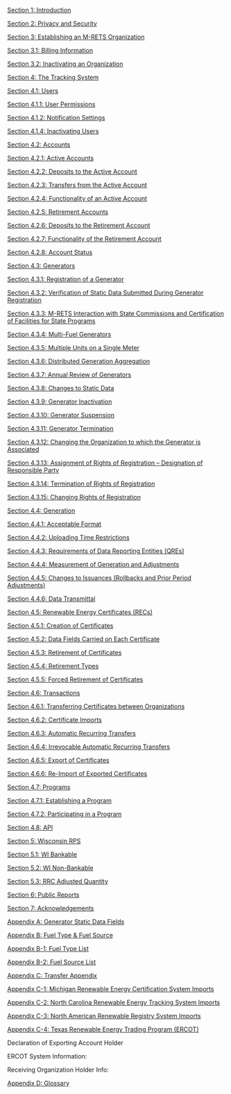 <p><a target="_blank" href="//mrets.github.io/Operating-Procedures/section1.html">Section 1: Introduction</a></p>

<p><a target="_blank" href="//mrets.github.io/Operating-Procedures/section2.html">Section 2: Privacy and Security</a></p>

<p><a target="_blank" href="//mrets.github.io/Operating-Procedures/section3.html">Section 3: Establishing an M-RETS Organization</a></p>

<p><a target="_blank" href="//mrets.github.io/Operating-Procedures/section3.1.html">Section 3.1: Billing Information</a></p>

<p><a target="_blank" href="//mrets.github.io/Operating-Procedures/section3.2.html">Section 3.2: Inactivating an Organization</a></p>

<p><a target="_blank" href="//mrets.github.io/section4.1full.md">Section 4: The Tracking System</a></p>

<p><a target="_blank" href="//mrets.github.io/Operating-Procedures/section4.1.html">Section 4.1: Users</a></p>

<p><a target="_blank" href="//mrets.github.io/Operating-Procedures/section4.1.1.html">Section 4.1.1: User Permissions</a></p>

<p><a target="_blank" href="//mrets.github.io/Operating-Procedures/section4.1.2.html">Section 4.1.2: Notification Settings</a></p>

<p><a target="_blank" href="//mrets.github.io/Operating-Procedures/section4.1.4.html">Section 4.1.4: Inactivating Users</a></p>

<p><a target="_blank" href="//mrets.github.io/Operating-Procedures/section4.2.html">Section 4.2: Accounts</a></p>

<p><a target="_blank" href="//mrets.github.io/Operating-Procedures/section4.2.1.html">Section 4.2.1: Active Accounts</a></p>

<p><a target="_blank" href="//mrets.github.io/Operating-Procedures/section4.2.2.html">Section 4.2.2: Deposits to the Active Account</a></p>

<p><a target="_blank" href="//mrets.github.io/Operating-Procedures/section4.2.3.html">Section 4.2.3: Transfers from the Active Account</a></p>

<p><a target="_blank" href="//mrets.github.io/Operating-Procedures/section4.2.4.html">Section 4.2.4: Functionality of an Active Account</a></p>

<p><a target="_blank" href="//mrets.github.io/Operating-Procedures/section4.2.5.html">Section 4.2.5: Retirement Accounts</a></p>

<p><a target="_blank" href="//mrets.github.io/Operating-Procedures/section4.2.6.html">Section 4.2.6: Deposits to the Retirement Account</a></p>

<p><a target="_blank" href="//mrets.github.io/Operating-Procedures/section4.2.7.html">Section 4.2.7: Functionality of the Retirement Account</a></p>

<p><a target="_blank" href="//mrets.github.io/Operating-Procedures/section4.2.8.html">Section 4.2.8: Account Status</a></p>

<p><a target="_blank" href="//mrets.github.io/Operating-Procedures/section4.3.html">Section 4.3: Generators</a></p>

<p><a target="_blank" href="//mrets.github.io/Operating-Procedures/section4.3.1.html">Section 4.3.1: Registration of a Generator</a></p>

<p><a target="_blank" href="section4.3.2">Section 4.3.2: Verification of Static Data Submitted During Generator Registration</a></p>

<p><a target="_blank" href="//mrets.github.io/Operating-Procedures/section4.3.3.html">Section 4.3.3: M-RETS Interaction with State Commissions and Certification of Facilities for State Programs</a></p>

<p><a target="_blank" href="scetion4.3.4.md">Section 4.3.4: Multi-Fuel Generators</a></p>

<p><a target="_blank" href="//mrets.github.io/Operating-Procedures/section4.3.5.html">Section 4.3.5: Multiple Units on a Single Meter</a></p>

<p><a target="_blank" href="//mrets.github.io/Operating-Procedures/section4.3.6.html">Section 4.3.6: Distributed Generation Aggregation</a></p>

<p><a target="_blank" href="//mrets.github.io/Operating-Procedures/section4.3.7.html">Section 4.3.7: Annual Review of Generators</a></p>

<p><a target="_blank" href="//mrets.github.io/Operating-Procedures/section4.3.8.html">Section 4.3.8: Changes to Static Data</a></p>

<p><a target="_blank" href="//mrets.github.io/Operating-Procedures/section4.3.9.html">Section 4.3.9: Generator Inactivation</a></p>

<p><a target="_blank" href="//mrets.github.io/Operating-Procedures/section4.3.10.html">Section 4.3.10: Generator Suspension</a></p>

<p><a target="_blank" href="//mrets.github.io/Operating-Procedures/section4.3.11.html">Section 4.3.11: Generator Termination</a></p>

<p><a target="_blank" href="//mrets.github.io/Operating-Procedures/section4.3.12.html">Section 4.3.12: Changing the Organization to which the Generator is Associated</a></p>

<p><a target="_blank" href="//mrets.github.io/Operating-Procedures/section4.3.13.html">Section 4.3.13: Assignment of Rights of Registration – Designation of Responsible Party</a></p>

<p><a target="_blank" href="//mrets.github.io/Operating-Procedures/section4.3.14.html">Section 4.3.14: Termination of Rights of Registration</a></p>

<p><a target="_blank" href="//mrets.github.io/Operating-Procedures/section4.3.15.html">Section 4.3.15: Changing Rights of Registration</a></p>

<p><a target="_blank" href="//mrets.github.io/Operating-Procedures/section4.4.html">Section 4.4: Generation</a></p>

<p><a target="_blank" href="//mrets.github.io/Operating-Procedures/section4.4.1.html">Section 4.4.1: Acceptable Format</a></p>

<p><a target="_blank" href="//mrets.github.io/Operating-Procedures/section4.4.2.html">Section 4.4.2: Uploading Time Restrictions</a></p>

<p><a target="_blank" href="//mrets.github.io/Operating-Procedures/section4.4.3.html">Section 4.4.3: Requirements of Data Reporting Entities (QREs)</a></p>

<p><a target="_blank" href="//mrets.github.io/Operating-Procedures/section4.4.4.html">Section 4.4.4: Measurement of Generation and Adjustments</a></p>

<p><a target="_blank" href="//mrets.github.io/Operating-Procedures/section4.4.5.html">Section 4.4.5: Changes to Issuances (Rollbacks and Prior Period Adjustments)</a></p>

<p><a target="_blank" href="//mrets.github.io/Operating-Procedures/section4.4.6.html">Section 4.4.6: Data Transmittal</a></p>

<p><a target="_blank" href="//mrets.github.io/Operating-Procedures/section4.5.html">Section 4.5: Renewable Energy Certificates (RECs)</a></p>

<p><a target="_blank" href="//mrets.github.io/Operating-Procedures/section4.5.1.html">Section 4.5.1: Creation of Certificates</a></p>

<p><a target="_blank" href="//mrets.github.io/Operating-Procedures/section4.5.2.html">Section 4.5.2: Data Fields Carried on Each Certificate</a></p>

<p><a target="_blank" href="//mrets.github.io/Operating-Procedures/section4.5.3.html">Section 4.5.3: Retirement of Certificates</a></p>

<p><a target="_blank" href="//mrets.github.io/Operating-Procedures/section4.5.4.html">Section 4.5.4: Retirement Types</a></p>

<p><a target="_blank" href="//mrets.github.io/Operating-Procedures/section4.5.5.html">Section 4.5.5: Forced Retirement of Certificates</a></p>

<p><a target="_blank" href="//mrets.github.io/Operating-Procedures/section4.6.html">Section 4.6: Transactions</a></p>

<p><a target="_blank" href="//mrets.github.io/Operating-Procedures/section4.6.1.html">Section 4.6.1: Transferring Certificates between Organizations</a></p>

<p><a target="_blank" href="//mrets.github.io/Operating-Procedures/section4.6.2.html">Section 4.6.2: Certificate Imports</a></p>

<p><a target="_blank" href="//mrets.github.io/Operating-Procedures/section4.6.3.html">Section 4.6.3: Automatic Recurring Transfers</a></p>

<p><a target="_blank" href="//mrets.github.io/Operating-Procedures/section4.6.4.html">Section 4.6.4: Irrevocable Automatic Recurring Transfers</a></p>

<p><a target="_blank" href="//mrets.github.io/Operating-Procedures/section4.6.5.html">Section 4.6.5: Export of Certificates</a></p>

<p><a target="_blank" href="//mrets.github.io/Operating-Procedures/section4.6.6.html">Section 4.6.6: Re-Import of Exported Certificates</a></p>

<p><a target="_blank" href="//mrets.github.io/Operating-Procedures/section4.7.html">Section 4.7: Programs</a></p>

<p><a target="_blank" href="//mrets.github.io/Operating-Procedures/section4.7.1.html">Section 4.7.1: Establishing a Program</a></p>

<p><a target="_blank" href="section.4.7.2.md">Section 4.7.2: Participating in a Program</a></p>

<p><a target="_blank" href="//mrets.github.io/Operating-Procedures/section4.8.html">Section 4.8: API</a></p>

<p><a target="_blank" href="//mrets.github.io/Operating-Procedures/section5.html">Section 5: Wisconsin RPS</a></p>

<p><a target="_blank" href="//mrets.github.io/Operating-Procedures/section5.1.html">Section 5.1: WI Bankable</a></p>

<p><a target="_blank" href="//mrets.github.io/Operating-Procedures/section5.2.html">Section 5.2: WI Non-Bankable</a></p>

<p><a target="_blank" href="//mrets.github.io/Operating-Procedures/section5.3.html">Section 5.3: RRC Adjusted Quantity</a></p>

<p><a target="_blank" href="//mrets.github.io/Operating-Procedures/section6.html">Section 6: Public Reports</a></p>

<p><a target="_blank" href="//mrets.github.io/Operating-Procedures/section7.html">Section 7: Acknowledgements</a></p>

<p><a target="_blank" href="//mrets.github.io/Operating-Procedures/appendixa.html">Appendix A: Generator Static Data Fields</a></p>

<p><a target="_blank" href="//mrets.github.io/Operating-Procedures/appendixb.html">Appendix B: Fuel Type &amp; Fuel Source</a></p>

<p><a target="_blank" href="//mrets.github.io/Operating-Procedures/appendixb1.html">Appendix B-1: Fuel Type List</a></p>

<p><a target="_blank" href="//mrets.github.io/Operating-Procedures/appendixb2.html">Appendix B-2: Fuel Source List</a></p>

<p><a target="_blank" href="//mrets.github.io/Operating-Procedures/appendixc.html">Appendix C: Transfer Appendix</a></p>

<p><a target="_blank" href="//mrets.github.io/Operating-Procedures/appendixc1.html">Appendix C-1: Michigan Renewable Energy Certification System Imports</a></p>

<p><a target="_blank" href="//mrets.github.io/Operating-Procedures/appendixc2.html">Appendix C-2: North Carolina Renewable Energy Tracking System Imports</a></p>

<p><a target="_blank" href="//mrets.github.io/Operating-Procedures/appendixc3.html">Appendix C-3: North American Renewable Registry System Imports</a></p>

<p><a target="_blank" href="//mrets.github.io/Operating-Procedures/appendixc4.html">Appendix C-4: Texas Renewable Energy Trading Program (ERCOT)</a></p>

<p>Declaration of Exporting Account Holder</p>

<p>ERCOT System Information:</p>

<p>Receiving Organization Holder Info:</p>

<p><a target="_blank" href="//mrets.github.io/Operating-Procedures/appendixd.html">Appendix D: Glossary</a></p>